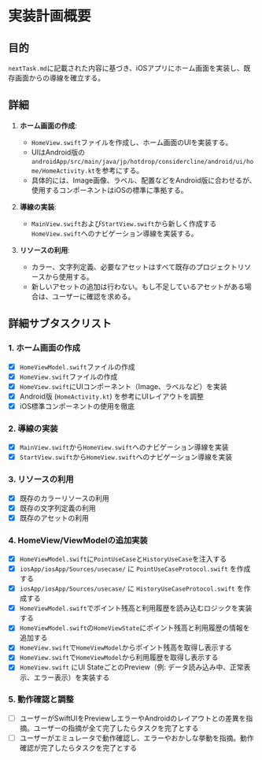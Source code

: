 # 実装計画概要

## 目的
`nextTask.md`に記載された内容に基づき、iOSアプリにホーム画面を実装し、既存画面からの導線を確立する。

## 詳細
1. **ホーム画面の作成**:
    - `HomeView.swift`ファイルを作成し、ホーム画面のUIを実装する。
    - UIはAndroid版の`androidApp/src/main/java/jp/hotdrop/considercline/android/ui/home/HomeActivity.kt`を参考にする。
    - 具体的には、Image画像、ラベル、配置などをAndroid版に合わせるが、使用するコンポーネントはiOSの標準に準拠する。

2. **導線の実装**:
    - `MainView.swift`および`StartView.swift`から新しく作成する`HomeView.swift`へのナビゲーション導線を実装する。

3. **リソースの利用**:
    - カラー、文字列定義、必要なアセットはすべて既存のプロジェクトリソースから使用する。
    - 新しいアセットの追加は行わない。もし不足しているアセットがある場合は、ユーザーに確認を求める。

## 詳細サブタスクリスト

### 1. ホーム画面の作成
- [x] `HomeViewModel.swift`ファイルの作成
- [x] `HomeView.swift`ファイルの作成
- [x] `HomeView.swift`にUIコンポーネント（Image、ラベルなど）を実装
- [x] Android版 (`HomeActivity.kt`) を参考にUIレイアウトを調整
- [x] iOS標準コンポーネントの使用を徹底

### 2. 導線の実装
- [x] `MainView.swift`から`HomeView.swift`へのナビゲーション導線を実装
- [x] `StartView.swift`から`HomeView.swift`へのナビゲーション導線を実装

### 3. リソースの利用
- [x] 既存のカラーリソースの利用
- [x] 既存の文字列定義の利用
- [x] 既存のアセットの利用

### 4. HomeView/ViewModelの追加実装
- [x] `HomeViewModel.swift`に`PointUseCase`と`HistoryUseCase`を注入する
- [x] `iosApp/iosApp/Sources/usecase/` に `PointUseCaseProtocol.swift` を作成する
- [x] `iosApp/iosApp/Sources/usecase/` に `HistoryUseCaseProtocol.swift` を作成する
- [x] `HomeViewModel.swift`でポイント残高と利用履歴を読み込むロジックを実装する
- [x] `HomeViewModel.swift`の`HomeViewState`にポイント残高と利用履歴の情報を追加する
- [x] `HomeView.swift`で`HomeViewModel`からポイント残高を取得し表示する
- [x] `HomeView.swift`で`HomeViewModel`から利用履歴を取得し表示する
- [x] `HomeView.swift` にUI StateごとのPreview（例: データ読み込み中、正常表示、エラー表示）を実装する

### 5. 動作確認と調整
- [ ] ユーザーがSwiftUIをPreviewしエラーやAndroidのレイアウトとの差異を指摘。ユーザーの指摘が全て完了したらタスクを完了とする
- [ ] ユーザーがエミュレータで動作確認し、エラーやおかしな挙動を指摘。動作確認が完了したらタスクを完了とする